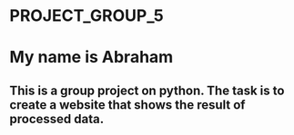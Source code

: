 # PROJECT_GROUP_5

# My name is Abraham

## This is a group project on python. The task is to create a website that shows the result of processed data.
